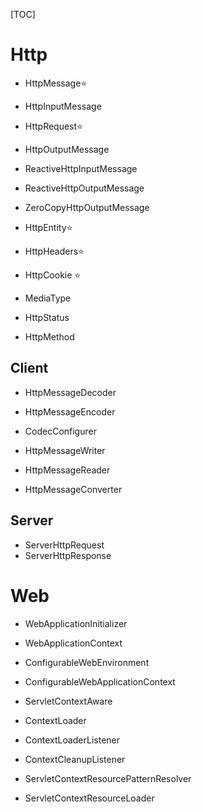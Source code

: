 [TOC]



# Http

- HttpMessage:star:

- HttpInputMessage

- HttpRequest:star:
- HttpOutputMessage
- ReactiveHttpInputMessage

- ReactiveHttpOutputMessage

- ZeroCopyHttpOutputMessage

- HttpEntity:star:

- HttpHeaders:star:

- HttpCookie :star:
- MediaType
- HttpStatus

- HttpMethod

## Client

- HttpMessageDecoder
- HttpMessageEncoder
- CodecConfigurer
- HttpMessageWriter

- HttpMessageReader
- HttpMessageConverter

## Server

- ServerHttpRequest
- ServerHttpResponse

# Web

- WebApplicationInitializer

- WebApplicationContext

- ConfigurableWebEnvironment

- ConfigurableWebApplicationContext

- ServletContextAware

- ContextLoader

- ContextLoaderListener

- ContextCleanupListener

- ServletContextResourcePatternResolver

- ServletContextResourceLoader

  
